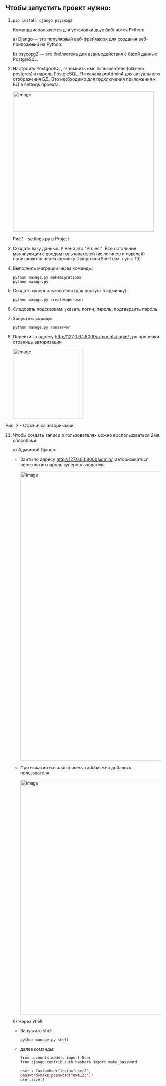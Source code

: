 ## Чтобы запустить проект нужно:
1. ```
   pip install django psycopg2
   ```
   Команда используется для установки двух библиотек Python:

      a) Django — это популярный веб-фреймворк для создания веб-приложений на Python.

      b) psycopg2 — это библиотека для взаимодействия с базой данных PostgreSQL.
3. Настроить PostgreSQL, запомнить имя пользователя (обычно postgres) и пароль PostgreSQL. Я скачала pqAdmin4 для визуального отображения БД. Это необходимо для подключения приложения к БД в settings проекта.
   
    <img width="457" alt="image" src="https://github.com/user-attachments/assets/f164bffb-88b8-44a3-9ec8-165fea46fc48" />

   Рис.1 - settings.py в Project
5. Создать базу данных. У меня это "Project". Все остальные манипуляции с вводом пользователей (их логинов и паролей) производится через админку Django или Shell (см. пункт 10)
6. Выполнить миграции через команды:
   ```
   python manage.py makemigrations
   python manage.py
   ```
7. Создать суперпользователя (для доступа в админку):
   ```
   python manage.py createsuperuser
   ```
8. Следовать подсказкам: указать логин, пароль, подтвердить пароль.
9. Запустить сервер:
   ```
   python manage.py runserver
   ```
10. Перейти по адресу http://127.0.0.1:8000/accounts/login/ для проверки страницы авторизации
   
      <img width="227" alt="image" src="https://github.com/user-attachments/assets/8b56a90b-1b9a-436f-91f1-2dfc34413408" />

   Рис. 2 - Страничка авторизации

11. Чтобы создать записи о пользователях можно воспользоваться 2мя способами:

    а) Админкой Django:
       - Зайти по адреcу http://127.0.0.1:8000/admin/, авторизоваться через логин пароль суперпользователя

         <img width="940" alt="image" src="https://github.com/user-attachments/assets/d4f85c8b-6283-4291-a580-2bcd60e40f54" />
       - При нажатии на custom users +add можно добавить пользователя

          <img width="762" alt="image" src="https://github.com/user-attachments/assets/410a1e47-35d4-447e-b3c1-5620c57ba39f" />
    б) Через Shell:
       - Запустить shell
         ```
         python manage.py shell
         ```
    - далее команды:
         ```
         from accounts.models import User
         from django.contrib.auth.hashers import make_password

         user = CustomUser(login="user2", password=make_password("qwe123"))
         user.save()
         ```
         


         

    
